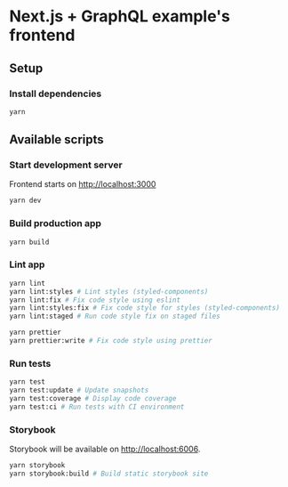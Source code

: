 # Next.js + GraphQL example's frontend

## Setup

### Install dependencies

```bash
yarn
```

## Available scripts

### Start development server

Frontend starts on [http://localhost:3000](http://localhost:3000)

```bash
yarn dev
```

### Build production app

```bash
yarn build
```

### Lint app

```bash
yarn lint
yarn lint:styles # Lint styles (styled-components)
yarn lint:fix # Fix code style using eslint
yarn lint:styles:fix # Fix code style for styles (styled-components)
yarn lint:staged # Run code style fix on staged files

yarn prettier
yarn prettier:write # Fix code style using prettier
```

### Run tests

```bash
yarn test
yarn test:update # Update snapshots
yarn test:coverage # Display code coverage
yarn test:ci # Run tests with CI environment
```

### Storybook

Storybook will be available on [http://localhost:6006](http://localhost:6006).

```bash
yarn storybook
yarn storybook:build # Build static storybook site
```
